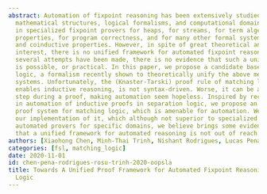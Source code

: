 ```yaml
---
abstract: Automation of fixpoint reasoning has been extensively studied for various
  mathematical structures, logical formalisms, and computational domains, resulting
  in specialized fixpoint provers for heaps, for streams, for term algebras, for temporal
  properties, for program correctness, and for many other formal systems and inductive
  and coinductive properties. However, in spite of great theoretical and practical
  interest, there is no unified framework for automated fixpoint reasoning. Although
  several attempts have been made, there is no evidence that such a unified framework
  is possible, or practical. In this paper, we propose a candidate based on matching
  logic, a formalism recently shown to theoretically unify the above mentioned formal
  systems. Unfortunately, the (Knaster-Tarski) proof rule of matching logic, which
  enables inductive reasoning, is not syntax-driven. Worse, it can be applied at any
  step during a proof, making automation seem hopeless. Inspired by recent advances
  in automation of inductive proofs in separation logic, we propose an alternative
  proof system for matching logic, which is amenable for automation. We then discuss
  our implementation of it, which although not superior to specialized state-of-the-art
  automated provers for specific domains, we believe brings some evidence and hope
  that a unified framework for automated reasoning is not out of reach.
authors: [Xiaohong Chen, Minh-Thai Trinh, Nishant Rodrigues, Lucas Pena, Grigore Rosu]
categories: [fsl, matching_logic]
date: 2020-11-01
id: chen-pena-rodrigues-rosu-trinh-2020-oopsla
title: Towards A Unified Proof Framework for Automated Fixpoint Reasoning Using Matching
  Logic
---
```

